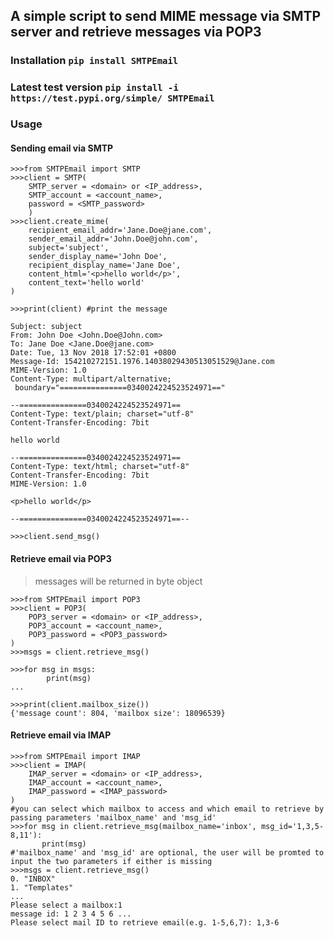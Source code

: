 ## A simple script to send MIME message via SMTP server and retrieve messages via POP3

### Installation ```pip install SMTPEmail```
### Latest test version ```pip install -i https://test.pypi.org/simple/ SMTPEmail```

### Usage

#### Sending email via SMTP

```shell
>>>from SMTPEmail import SMTP
>>>client = SMTP(
	SMTP_server = <domain> or <IP_address>,
	SMTP_account = <account_name>,
	password = <SMTP_password>
	)
>>>client.create_mime(
	recipient_email_addr='Jane.Doe@jane.com',
	sender_email_addr='John.Doe@john.com',
	subject='subject',
	sender_display_name='John Doe',
	recipient_display_name='Jane Doe',
	content_html='<p>hello world</p>',
	content_text='hello world'
)
   
>>>print(client) #print the message

Subject: subject
From: John Doe <John.Doe@John.com>
To: Jane Doe <Jane.Doe@jane.com>
Date: Tue, 13 Nov 2018 17:52:01 +0800
Message-Id: 154210272151.1976.14038029430513051529@Jane.com
MIME-Version: 1.0
Content-Type: multipart/alternative;
 boundary="===============0340024224523524971=="

--===============0340024224523524971==
Content-Type: text/plain; charset="utf-8"
Content-Transfer-Encoding: 7bit

hello world

--===============0340024224523524971==
Content-Type: text/html; charset="utf-8"
Content-Transfer-Encoding: 7bit
MIME-Version: 1.0

<p>hello world</p>

--===============0340024224523524971==--

>>>client.send_msg()
```
#### Retrieve email via POP3

> messages will be returned in byte object

```shell
>>>from SMTPEmail import POP3
>>>client = POP3(
	POP3_server = <domain> or <IP_address>,
	POP3_account = <account_name>,
	POP3_password = <POP3_password>
)
>>>msgs = client.retrieve_msg()

>>>for msg in msgs:
		print(msg)
...

>>>print(client.mailbox_size())
{'message count': 804, 'mailbox size': 18096539}
```
#### Retrieve email via IMAP
```shell
>>>from SMTPEmail import IMAP
>>>client = IMAP(
	IMAP_server = <domain> or <IP_address>,
	IMAP_account = <account_name>,
	IMAP_password = <IMAP_password>
)
#you can select which mailbox to access and which email to retrieve by passing parameters 'mailbox_name' and 'msg_id'
>>>for msg in client.retrieve_msg(mailbox_name='inbox', msg_id='1,3,5-8,11'):
	   print(msg)
#'mailbox_name' and 'msg_id' are optional, the user will be promted to input the two parameters if either is missing
>>>msgs = client.retrieve_msg()
0. "INBOX"
1. "Templates"
...
Please select a mailbox:1
message id: 1 2 3 4 5 6 ...
Please select mail ID to retrieve email(e.g. 1-5,6,7): 1,3-6







